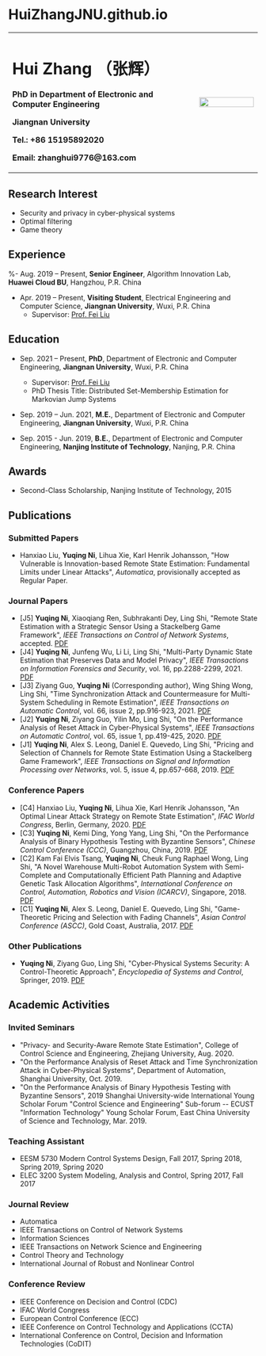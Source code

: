 # HuiZhangJNU.github.io
<table border="0">
  <tr>
    <td width="75%">
      <h1>Hui Zhang （张辉）</h1>
      <p><b>PhD in Department of Electronic and Computer Engineering</b></p>
      <p><b>Jiangnan University</b></p>
      <p><b>Tel.: +86 15195892020</b></p>
      <p><b>Email: zhanghui9776@163.com</b></p>
    </td>
    <td width="25%">
      <img src="" width="100%" />
    </td>
  </tr>
</table>


## Research Interest
- Security and privacy in cyber-physical systems
- Optimal filtering
- Game theory

## Experience
%- Aug. 2019 – Present, **Senior Engineer**, Algorithm Innovation Lab, **Huawei Cloud BU**, Hangzhou, P.R. China

- Apr. 2019 – Present, **Visiting Student**, Electrical Engineering and Computer Science, **Jiangnan University**, Wuxi, P.R. China
  - Supervisor: [Prof. Fei Liu](http://iot.jiangnan.edu.cn/info/1059/1527.htm)


## Education
- Sep. 2021 – Present, **PhD**, Department of Electronic and Computer Engineering, **Jiangnan University**, Wuxi, P.R. China
  - Supervisor: [Prof. Fei Liu](http://iot.jiangnan.edu.cn/info/1059/1527.htm)
  - PhD Thesis Title: Distributed Set-Membership Estimation for Markovian Jump Systems
  
- Sep. 2019 – Jun. 2021, **M.E.**, Department of Electronic and Computer Engineering, **Jiangnan University**, Wuxi, P.R. China

- Sep. 2015 - Jun. 2019, **B.E.**, Department of Electronic and Computer Engineering, **Nanjing Institute of Technology**, Nanjing, P.R. China


## Awards
- Second-Class Scholarship, Nanjing Institute of Technology, 2015

## Publications
### Submitted Papers
- Hanxiao Liu, **Yuqing Ni**, Lihua Xie, Karl Henrik Johansson, "How Vulnerable is Innovation-based Remote State Estimation: Fundamental Limits under Linear Attacks", *Automatica*, provisionally accepted as Regular Paper.

### Journal Papers
- [J5] **Yuqing Ni**, Xiaoqiang Ren, Subhrakanti Dey, Ling Shi, "Remote State Estimation with a Strategic Sensor Using a Stackelberg Game Framework", *IEEE Transactions on Control of Network Systems*, accepted. [PDF](https://ieeexplore.ieee.org/document/9424442)
- [J4] **Yuqing Ni**, Junfeng Wu, Li Li, Ling Shi, "Multi-Party Dynamic State Estimation that Preserves Data and Model Privacy", *IEEE Transactions on Information Forensics and Security*, vol. 16, pp.2288-2299, 2021. [PDF](https://ieeexplore.ieee.org/document/9321546/keywords#keywords)
- [J3] Ziyang Guo, **Yuqing Ni** (Corresponding author), Wing Shing Wong, Ling Shi, "Time Synchronization Attack and Countermeasure for Multi-System Scheduling in Remote Estimation", *IEEE Transactions on Automatic Control*, vol. 66, issue 2, pp.916-923, 2021. [PDF](https://ieeexplore.ieee.org/document/9099615)
- [J2] **Yuqing Ni**, Ziyang Guo, Yilin Mo, Ling Shi, "On the Performance Analysis of Reset Attack in Cyber-Physical Systems", *IEEE Transactions on Automatic Control*, vol. 65, issue 1, pp.419-425, 2020. [PDF](https://ieeexplore.ieee.org/document/8704930)
- [J1] **Yuqing Ni**, Alex S. Leong, Daniel E. Quevedo, Ling Shi, "Pricing and Selection of Channels for Remote State Estimation Using a Stackelberg Game Framework", *IEEE Transactions on Signal and Information Processing over Networks*, vol. 5, issue 4, pp.657-668, 2019. [PDF](https://ieeexplore.ieee.org/document/8786167)

### Conference Papers
- [C4] Hanxiao Liu, **Yuqing Ni**, Lihua Xie, Karl Henrik Johansson, "An Optimal Linear Attack Strategy on Remote State Estimation", *IFAC World Congress*, Berlin, Germany, 2020. [PDF](https://www.sciencedirect.com/science/article/pii/S2405896320323247)
- [C3] **Yuqing Ni**, Kemi Ding, Yong Yang, Ling Shi, "On the Performance Analysis of Binary Hypothesis Testing with Byzantine Sensors", *Chinese Control Conference (CCC)*, Guangzhou, China, 2019. [PDF](https://ieeexplore.ieee.org/document/8866367)
- [C2] Kam Fai Elvis Tsang, **Yuqing Ni**, Cheuk Fung Raphael Wong, Ling Shi, "A Novel Warehouse Multi-Robot Automation System with Semi-Complete and Computationally Efficient Path Planning and Adaptive Genetic Task Allocation Algorithms", *International Conference on Control, Automation, Robotics and Vision (ICARCV)*, Singapore, 2018. [PDF](https://ieeexplore.ieee.org/document/8581092)
- [C1] **Yuqing Ni**, Alex S. Leong, Daniel E. Quevedo, Ling Shi, "Game-Theoretic Pricing and Selection with Fading Channels", *Asian Control Conference (ASCC)*, Gold Coast, Australia, 2017. [PDF](https://ieeexplore.ieee.org/document/8287296)

### Other Publications
- **Yuqing Ni**, Ziyang Guo, Ling Shi, "Cyber-Physical Systems Security: A Control-Theoretic Approach", *Encyclopedia of Systems and Control*, Springer, 2019. [PDF](https://link.springer.com/referenceworkentry/10.1007%2F978-1-4471-5102-9_100138-1)

## Academic Activities
### Invited Seminars
- "Privacy- and Security-Aware Remote State Estimation", College of Control Science and Engineering, Zhejiang University, Aug. 2020.
- "On the Performance Analysis of Reset Attack and Time Synchronization Attack in Cyber-Physical Systems", Department of Automation, Shanghai University, Oct. 2019.
- "On the Performance Analysis of Binary Hypothesis Testing with Byzantine Sensors", 2019 Shanghai University-wide International Young Scholar Forum "Control Science and Engineering" Sub-forum -- ECUST "Information Technology" Young Scholar Forum, East China University of Science and Technology, Mar. 2019.

### Teaching Assistant
- EESM 5730 Modern Control Systems Design, Fall 2017, Spring 2018, Spring 2019, Spring 2020
- ELEC 3200 System Modeling, Analysis and Control, Spring 2017, Fall 2017

### Journal Review
- Automatica
- IEEE Transactions on Control of Network Systems
- Information Sciences
- IEEE Transactions on Network Science and Engineering
- Control Theory and Technology
- International Journal of Robust and Nonlinear Control

### Conference Review
- IEEE Conference on Decision and Control (CDC)
- IFAC World Congress
- European Control Conference (ECC)
- IEEE Conference on Control Technology and Applications (CCTA) 
- International Conference on Control, Decision and Information Technologies (CoDIT) 

